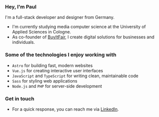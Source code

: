 ### Hey, I'm Paul

I'm a full-stack developer and designer from Germany.

- I'm currently studying media computer science at the University of Applied Sciences in Cologne.
- As co-founder of [BuyItFair](https://www.buyitfair.de), I create digital solutions for businesses and individuals.

### Some of the technologies I enjoy working with

- `Astro` for building fast, modern websites
- `Vue.js` for creating interactive user interfaces
- `JavaScript` and `TypeScript` for writing clean, maintainable code
- `Sass` for styling web applications
- `Node.js` and `PHP` for server-side development

### Get in touch

- For a quick response, you can reach me via [LinkedIn](https://www.linkedin.com/in/visualsofpaul/).
